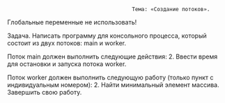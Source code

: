                                             Тема: «Создание потоков».
Глобальные переменные не использовать!

Задача. Написать программу для консольного процесса, который состоит из двух потоков: main и worker.

Поток main должен выполнить следующие действия:
2. Ввести время для остановки и запуска потока worker.

Поток worker должен выполнить следующую работу (только пункт c индивидуальным номером):
2. Найти минимальный элемент массива. Завершить свою работу.